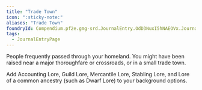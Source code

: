 ```yaml
---
title: "Trade Town"
icon: ":sticky-note:"
aliases: "Trade Town"
foundryId: Compendium.pf2e.gmg-srd.JournalEntry.OdD3NuxI5hNAEOVx.JournalEntryPage.Bde9PB5jKX2FPaBY
tags:
  - JournalEntryPage
---
```

People frequently passed through your homeland. You might have been raised near a major thoroughfare or crossroads, or in a small trade town.

Add Accounting Lore, Guild Lore, Mercantile Lore, Stabling Lore, and Lore of a common ancestry (such as Dwarf Lore) to your background options.